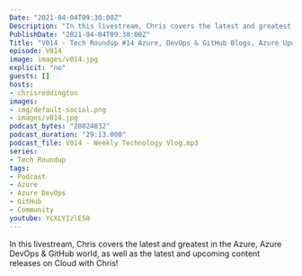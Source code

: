 ```yaml
---
Date: "2021-04-04T09:30:00Z"
Description: "In this livestream, Chris covers the latest and greatest in the Azure, Azure DevOps & GitHub world, as well as the latest and upcoming content releases on Cloud with Chris!"
PublishDate: "2021-04-04T09:30:00Z"
Title: "V014 - Tech Roundup #14 Azure, DevOps & GitHub Blogs, Azure Updates & New CloudWithChris content"
episode: V014
image: images/v014.jpg
explicit: "no"
guests: []
hosts:
- chrisreddington
images:
- img/default-social.png
- images/v014.jpg
podcast_bytes: "28024832"
podcast_duration: "29:13.000"
podcast_file: V014 - Weekly Technology Vlog.mp3
series:
- Tech Roundup
tags:
- Podcast
- Azure
- Azure DevOps
- GitHub
- Community
youtube: YcXLYIzlE50
---
```

In this livestream, Chris covers the latest and greatest in the Azure, Azure DevOps & GitHub world, as well as the latest and upcoming content releases on Cloud with Chris!